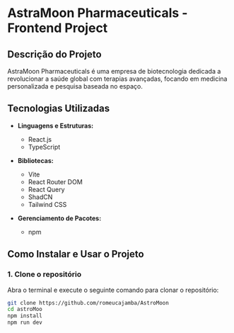 # AstraMoon Pharmaceuticals - Frontend Project

## Descrição do Projeto
AstraMoon Pharmaceuticals é uma empresa de biotecnologia dedicada a revolucionar a saúde global com terapias avançadas, focando em medicina personalizada e pesquisa baseada no espaço.

## Tecnologias Utilizadas
- **Linguagens e Estruturas:**
  - React.js
  - TypeScript

- **Bibliotecas:**
  - Vite
  - React Router DOM
  - React Query
  - ShadCN
  - Tailwind CSS

- **Gerenciamento de Pacotes:**
  - npm

## Como Instalar e Usar o Projeto

### 1. Clone o repositório
Abra o terminal e execute o seguinte comando para clonar o repositório:
```bash
git clone https://github.com/romeucajamba/AstroMoon
cd astroMoo
npm install
npm run dev